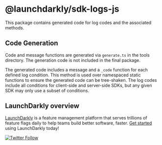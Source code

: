 @launchdarkly/sdk-logs-js
===========================

This package contains generated code for log codes and the associated methods.

## Code Generation

Code and message functions are generated via `generate.ts` in the tools directory. The generation code is not included in the final package.

The generated code includes a message and a `_code` function for each defined log condition. This method is used over namespaced static functions to ensure the generated code can be tree-shaken. The log codes include all conditions for client-side and server-side SDKs, but any given SDK may only use a subset of conditions.


LaunchDarkly overview
-------------------------
[LaunchDarkly](https://www.launchdarkly.com) is a feature management platform that serves trillions of feature flags daily to help teams build better software, faster. [Get started](https://docs.launchdarkly.com/home/getting-started) using LaunchDarkly today!

[![Twitter Follow](https://img.shields.io/twitter/follow/launchdarkly.svg?style=social&label=Follow&maxAge=2592000)](https://twitter.com/intent/follow?screen_name=launchdarkly)
